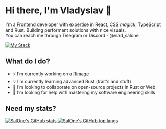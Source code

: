 # Hi there, I'm Vladyslav 👋

I'm a Frontend developer with expertise in React, CSS <i>magick</i>, TypeScript and Rust. Building performant solutions with nice visuals.  
You can reach me through Telegram or Discord - @vlad_salone

[![My Stack](https://skillicons.dev/icons?i=ts,rust,react,next,css,tailwind,nodejs,express,vite,webpack)](https://skillicons.dev)

## What do I do?

- ⚡ I’m currently working on a [Rimage](https://github.com/SalOne22/rimage)
- 💡 I’m currently learning advanced Rust (trait's and stuff)
- 🤝 I’m looking to collaborate on open-source projects in Rust or Web
- 🤔 I’m looking for help with mastering my software engineering skills

## Need my stats?

<a href="https://github.com/SalOne22">
  <picture>
    <source media="(prefers-color-scheme: dark)" srcset="https://github-readme-stats.vercel.app/api?username=SalOne22&show_icons=true&bg_color=ffffff00&title_color=C3E88D&icon_color=89DDFF&text_color=EEFFFF">
    <source media="(prefers-color-scheme: light)" srcset="https://github-readme-stats.vercel.app/api?username=SalOne22&show_icons=true&bg_color=ffffff00&title_color=95D634&icon_color=82AAFF&text_color=545454">
    <img alt="SalOne's GitHub stats" src="https://github-readme-stats.vercel.app/api?username=SalOne22&show_icons=true&bg_color=ffffff00&title_color=C3E88D&icon_color=89DDFF&text_color=EEFFFF">
  </picture>
</a>

<a href="https://github.com/SalOne22">
  <picture>
    <source media="(prefers-color-scheme: dark)" srcset="https://github-readme-stats.vercel.app/api/top-langs/?username=SalOne22&layout=compact&bg_color=ffffff00&title_color=C3E88D&icon_color=89DDFF&text_color=EEFFFF">
    <source media="(prefers-color-scheme: light)" srcset="https://github-readme-stats.vercel.app/api/top-langs/?username=SalOne22&layout=compact&bg_color=ffffff00&title_color=95D634&icon_color=82AAFF&text_color=545454">
    <img alt="SalOne's GitHub top langs" src="https://github-readme-stats.vercel.app/api/top-langs/?username=SalOne22&layout=compact&bg_color=ffffff00&title_color=C3E88D&icon_color=89DDFF&text_color=EEFFFF">
  </picture>
</a>
